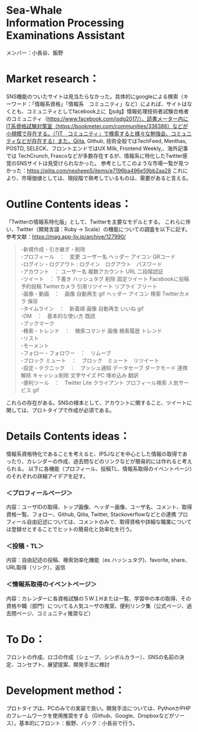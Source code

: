 #  Sea-Whale<br>Information Processing Examinations Assistant
メンバー：小長谷、飯野

# Market research：
SNS機能のついたサイトは見当たらなかった。具体的にgoogleによる検索（キーワード：「情報系資格」「情報系　コミュニティ」など）によれば、サイトはなくとも、コミュニティとしてfacebook上に【jsdg】情報処理技術者試験合格者のコミュニティ（https://www.facebook.com/jsdg2017/）、読書メーター内にIT系資格試験対策室（https://bookmeter.com/communities/336386）などが小規模で存在する。（「IT　コミュニティ」で検索すると様々な勉強会、コミュニティなどが存在する）また、Qiita, Github, 技術全般ではTechFeed, Menthas, POSTD, SELECK、フロントエンドではUX Milk, Frontend Weekly,、海外記事では TechCrunch, Frascoなどが多数存在するが、情報系に特化したTwitter感覚のSNSサイトは見受けられなかった。
参考としてこのような市場一覧が見つかった：https://qiita.com/nesheep5/items/e7196ba496e59bb2aa28
これにより、市場価値としては、現段階で熟考しているものは、需要があると言える。

# Outline Contents ideas：
「Twitterの情報系特化版」として、Twitterを主要なモデルとする。
これらに伴い、Twitter（開発言語：Ruby -> Scala）の機能についての調査を以下に記す。
参考文献：https://mag.app-liv.jp/archive/127990/



>-新規作成・引き継ぎ・削除<br>
>-プロフィール　：　変更 ユーザー名 ヘッダー アイコン QRコード　<br>
>-ログイン・ログアウト : ログイン　ログアウト　パスワード　<br>
>-アカウント　： ユーザー名 複数アカウント URL 二段階認証<br>
>-ツイート　： 下書き ハッシュタグ 削除 固定ツイート Facebookに投稿 予約投稿 Twitterカメラ 引用リツイート リプライ フリート<br>
>-画像・動画　：　画像 自動再生 gif ヘッダー アイコン 検索 Twitterカメラ 保存<br>
>-タイムライン　：　新着順 画像 自動再生 いいね gif<br>
>-DM　：　基本的な使い方 既読<br>
>-ブックマーク<br>
>-検索・トレンド　：　検索コマンド 画像 検索履歴 トレンド<br>
>-リスト<br>
>-モーメント<br>
>-フォロー・フォロワー　：　リムーブ<br>
>-ブロック ミュート　：　ブロック　ミュート　リツイート<br>
>-設定・テクニック　：　プッシュ通知 データセーブ ダークモード 連携解除 キャッシュ削除 文字サイズ PC 埋め込み 翻訳<br>
>-便利ツール　：　Twitter Lite クライアント プロフィール検索 人気サービス gif<br>


これらの存在がある。SNSの根本として、アカウントに関すること、ツイートに関しては、プロトタイプで作成が必須である。

# Details Contents ideas：
情報系資格特化であることを考えると、IPSJなどを中心とした情報の取得であったり、カレンダーの作成、過去問などのリンクなどが簡易的には作れると考えられる。
以下に各機能（プロフィール、投稿TL、情報系取得のイベントページ）のそれぞれの詳細アイデアを記す。
### ＜プロフィールページ＞
内容：ユーザIDの取得、トップ画像、ヘッダー画像、ユーザ名、コメント、取得資格一覧、フォロー、Github, Qiita, Twitter, Stackoverflowなどとの連携
プロフィール自由記述については、コメントのみで、取得資格や詳細な職業については登録せとすることでヒットの簡易化と効率化を行う。
### ＜投稿・TL＞
内容：自由記述の投稿、検索効率化機能（ex.ハッシュタグ)、favorite, share、URL取得（リンク）、返信


### ＜情報系取得のイベントページ＞
内容：カレンダーに各資格試験の５W１Hまたは一覧、学習中の本の取得、その資格や職（部門）についてる人気ユーザの推奨、便利リンク集（公式ページ、過去問ページ、コミュニティ推奨など）


# To Do：
フロントの作成、ロゴの作成（シェープ、シンボルカラー）、SNSの名前の決定、コンセプト、展望提案、開発手法に検討


# Development method：
プロトタイプは、PCのみでの実装で良い。開発手法については、PythonかPHPのフレームワークを使用推奨をする（Github、Google、Dropboxなどがソース）。基本的にフロント：飯野、バック：小長谷で行う。

